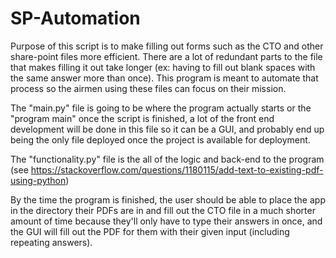 # SP-Automation

Purpose of this script is to make filling out forms such as the CTO and other share-point files more efficient.
There are a lot of redundant parts to the file that makes filling it out take longer (ex: having to fill out blank spaces with the same answer more than once). This program is meant to automate that process so the airmen using these files can focus on their mission.

The "main.py" file is going to be where the program actually starts or the "program main" once the script is finished, a lot of the front end development will be done in this file so it can be a GUI, and probably end up being the only file deployed once the project is available for deployment.

The "functionality.py" file is the all of the logic and back-end to the program (see https://stackoverflow.com/questions/1180115/add-text-to-existing-pdf-using-python)

By the time the program is finished, the user should be able to place the app in the directory their PDFs are in and fill out the CTO file in a much shorter amount of time because they'll only have to type their answers in once, and the GUI will fill out the PDF for them with their given input (including repeating answers). 
